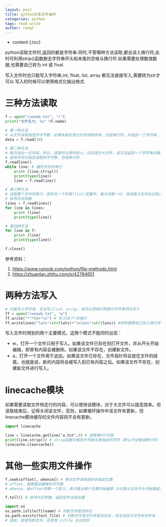 ```yaml
---
layout: post
title: python文本文件操作
categories: python
tags: read write
author: renql
---
```


* content
{:toc}

python读取文件时,返回的都是字符串.同时,不管哪种方法读取,都会读入换行符,此时可利用strip()函数删去字符串开头和末尾的空格与换行符.如果需要处理数值数据,也需要自己转为 int 或 float.

写入文件时也只能写入字符串,int, float, list, array 都无法直接写入,需要转为str才可以.写入的时候可以使用格式化输出格式.

# 三种方法读取
```python
f = open("runoob.txt", "r")
print("文件名为: %s" %f.name)

# 第一种方法
# 从文件读取指定的字节数，如果未给定或为负则读取所有，包括换行符，并返回一个字符串
data = f.read(10)  

# 第二种方法
# 每次读出一行内容，所以，读取时占用内存小，比较适合大文件，该方法返回一个字符串对象。
# 括号内可以指定读取的字节数，包括换行符
f.readline()
while line: # 遍历文件所有行
    print (line.strip())
    print(type(line))
    line = f.readline()

# 第三种方法
# 读取整个文件所有行，保存在一个列表(list)变量中，每次读取一行，但读取大文件会比较占内存。
# 括号内无参数
lines = f.readlines()
for line in lines:
    print (line)
    print(type(line))

# 第四种方法
for line in f:
    print (line)
    print(type(line))

f.close() 
```
参考资料：  
1. https://www.runoob.com/python/file-methods.html
2. https://zhuanlan.zhihu.com/p/42784651

# 两种方法写入
```python
# 只能写入字符串，无法写入list、array，但可以把他们转换为字符串然后写入
ff = open("runoob.txt", "w")
ff.write("*"*50+"\n") # 写入50个*并换行
ff.writelines("lats"+str(lats)+"\nlons"+str(lons)) #同样需要自己加入换行符
```

写入文件时用到的两个主要模式，这两个模式不能同时出现：
- w，打开一个文件只用于写入。如果该文件已存在则打开文件，并从开头开始编辑，即原有内容会被删除。如果该文件不存在，创建新文件。
- a，打开一个文件用于追加。如果该文件已存在，文件指针将会放在文件的结尾。也就是说，新的内容将会被写入到已有内容之后。如果该文件不存在，创建新文件进行写入。

# linecache模块
如果需要读取文件特定行的内容，可以使用该模块，对于大文件可以提高效率。但读取结束后，记得关闭该文件，否则，如果循环操作中该文件有更新，但linecache模块缓存的文件内容则不会有更新。
```python
import linecache

line = linecache.getline(‘a.txt’,4) # 读取第4行内容
print(line.strip()) # strip函数可移除字符串头尾指定的字符（默认为空格或换行符）或字符序列
linecache.clearcache()
```

# 其他一些实用文件操作
```python
f.seek(offset[, whence]) # 移动文件读取指针到指定位置
# offset，需要移动偏移的字节数
# whence，给offset参数一个定义，表示要从哪个位置开始偏移；0代表从文件开头开始算起，1代表从当前位置开始算起，2代表从文件末尾算起。可选，默认为0.

f.tell() # 括号内无参数，返回文件当前位置

import os
os.path.isfile(filname) # 判断文件是否存在
os.path.exists(test_file) # 判断文件或文件夹是否存在，但无法区分文件和文件夹
# 因此，若是判断文件，还是用 isfile 会比较好
```
